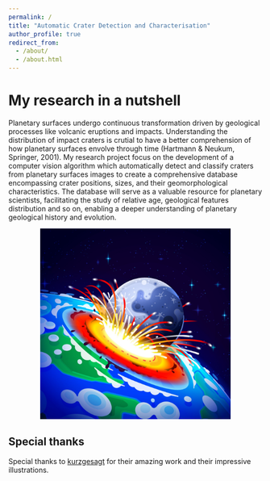 ```yaml
---
permalink: /
title: "Automatic Crater Detection and Characterisation"
author_profile: true
redirect_from: 
  - /about/
  - /about.html
---
```


# My research in a nutshell

Planetary surfaces undergo continuous transformation
driven by geological processes like volcanic eruptions and
impacts. Understanding the distribution of impact craters is
crutial to have a better comprehension of how planetary
surfaces envolve through time (Hartmann & Neukum,
Springer, 2001). My research project focus on the development of a
computer vision algorithm which automatically detect and
classify craters from planetary surfaces images to create a
comprehensive database encompassing crater positions, sizes,
and their geomorphological characteristics. The database will serve as a valuable
resource for planetary scientists, facilitating the study of
relative age, geological features distribution and so on,
enabling a deeper understanding of planetary geological
history and evolution.

<p align="center">
<img src="/images/meteor.jpeg" alt="drawing" width="75%" class="center"/>
</p>


## Special thanks

Special thanks to [kurzgesagt](https://www.youtube.com/channel/UCsXVk37bltHxD1rDPwtNM8Q) for their amazing work and their impressive illustrations.
